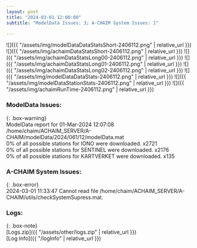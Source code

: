 ```yaml
---
layout: post
title: "2024-03-01 12:00:00"
subtitle: "ModelData Issues: 3; A-CHAIM System Issues: 1"

---
```


![]({{ "/assets/img/modelDataDataStatsShort-2406112.png" | relative_url }})
![]({{ "/assets/img/achaimDataStatsShort-2406112.png" | relative_url }})
![]({{ "/assets/img/achaimDataStatsLong00-2406112.png" | relative_url }})
![]({{ "/assets/img/achaimDataStatsLong01-2406112.png" | relative_url }})
![]({{ "/assets/img/achaimDataStatsLong02-2406112.png" | relative_url }})
![]({{ "/assets/img/modelDataDataStats-2406112.png" | relative_url }})
![]({{ "/assets/img/modelDataStationStats-2406112.png" | relative_url }})
![]({{ "/assets/img/achaimRunTime-2406112.png" | relative_url }})


### ModelData Issues:  
  
{: .box-warning}  
 ModelData report for 01-Mar-2024 12:07:08   
 /home/chaim/ACHAIM_SERVER/A-CHAIM/modelData/2024/061/12/modelData.mat   
 0% of all possible stations for IONO were downloaded. x2721   
 0% of all possible stations for SENTINEL were downloaded. x2176   
 0% of all possible stations for KARTVERKET were downloaded. x135   
  
### A-CHAIM System Issues:  
  
{: .box-error}  
2024-03-01 11:33:47 Cannot read file /home/chaim/ACHAIM_SERVER/A-CHAIM/utils/checkSystemSupress.mat.  

### Logs:  
  
{: .box-note}  
[Logs.zip]({{ "/assets/other/logs.zip" | relative_url }})  
[Log Info]({{ "/logInfo" | relative_url }})  
